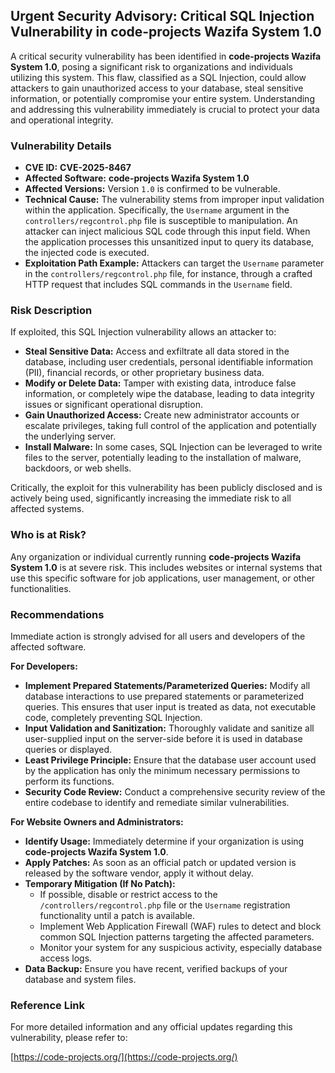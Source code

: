 ## Urgent Security Advisory: Critical SQL Injection Vulnerability in **code-projects Wazifa System 1.0**

A critical security vulnerability has been identified in **code-projects Wazifa System 1.0**, posing a significant risk to organizations and individuals utilizing this system. This flaw, classified as a SQL Injection, could allow attackers to gain unauthorized access to your database, steal sensitive information, or potentially compromise your entire system. Understanding and addressing this vulnerability immediately is crucial to protect your data and operational integrity.

### Vulnerability Details

*   **CVE ID:** **CVE-2025-8467**
*   **Affected Software:** **code-projects Wazifa System 1.0**
*   **Affected Versions:** Version `1.0` is confirmed to be vulnerable.
*   **Technical Cause:** The vulnerability stems from improper input validation within the application. Specifically, the `Username` argument in the `controllers/regcontrol.php` file is susceptible to manipulation. An attacker can inject malicious SQL code through this input field. When the application processes this unsanitized input to query its database, the injected code is executed.
*   **Exploitation Path Example:**
    Attackers can target the `Username` parameter in the `controllers/regcontrol.php` file, for instance, through a crafted HTTP request that includes SQL commands in the `Username` field.

### Risk Description

If exploited, this SQL Injection vulnerability allows an attacker to:

*   **Steal Sensitive Data:** Access and exfiltrate all data stored in the database, including user credentials, personal identifiable information (PII), financial records, or other proprietary business data.
*   **Modify or Delete Data:** Tamper with existing data, introduce false information, or completely wipe the database, leading to data integrity issues or significant operational disruption.
*   **Gain Unauthorized Access:** Create new administrator accounts or escalate privileges, taking full control of the application and potentially the underlying server.
*   **Install Malware:** In some cases, SQL Injection can be leveraged to write files to the server, potentially leading to the installation of malware, backdoors, or web shells.

Critically, the exploit for this vulnerability has been publicly disclosed and is actively being used, significantly increasing the immediate risk to all affected systems.

### Who is at Risk?

Any organization or individual currently running **code-projects Wazifa System 1.0** is at severe risk. This includes websites or internal systems that use this specific software for job applications, user management, or other functionalities.

### Recommendations

Immediate action is strongly advised for all users and developers of the affected software.

**For Developers:**

*   **Implement Prepared Statements/Parameterized Queries:** Modify all database interactions to use prepared statements or parameterized queries. This ensures that user input is treated as data, not executable code, completely preventing SQL Injection.
*   **Input Validation and Sanitization:** Thoroughly validate and sanitize all user-supplied input on the server-side before it is used in database queries or displayed.
*   **Least Privilege Principle:** Ensure that the database user account used by the application has only the minimum necessary permissions to perform its functions.
*   **Security Code Review:** Conduct a comprehensive security review of the entire codebase to identify and remediate similar vulnerabilities.

**For Website Owners and Administrators:**

*   **Identify Usage:** Immediately determine if your organization is using **code-projects Wazifa System 1.0**.
*   **Apply Patches:** As soon as an official patch or updated version is released by the software vendor, apply it without delay.
*   **Temporary Mitigation (If No Patch):**
    *   If possible, disable or restrict access to the `/controllers/regcontrol.php` file or the `Username` registration functionality until a patch is available.
    *   Implement Web Application Firewall (WAF) rules to detect and block common SQL Injection patterns targeting the affected parameters.
    *   Monitor your system for any suspicious activity, especially database access logs.
*   **Data Backup:** Ensure you have recent, verified backups of your database and system files.

### Reference Link

For more detailed information and any official updates regarding this vulnerability, please refer to:

[https://code-projects.org/](https://code-projects.org/)